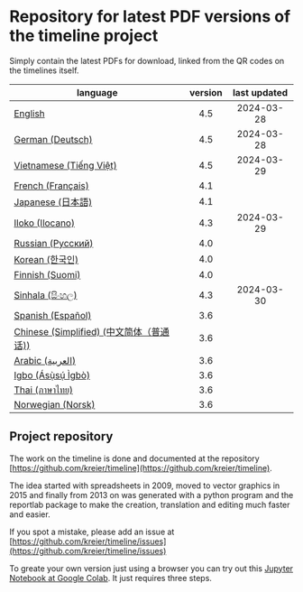 # Repository for latest PDF versions of the timeline project

Simply contain the latest PDFs for download, linked from the QR codes on the timelines itself.

| language                                                                | version | last updated |
|-------------------------------------------------------------------------|:-------:|:------------:|
| [English](https://timeline24.github.io/timeline_en.pdf)                 |   4.5   |  2024-03-28  |
| [German (Deutsch)](https://timeline24.github.io/timeline_de.pdf)        |   4.5   |  2024-03-28  |
| [Vietnamese (Tiếng Việt)](https://timeline24.github.io/timeline_vi.pdf) |   4.5   |  2024-03-29  |
| [French (Français)](https://timeline24.github.io/timeline_fr.pdf)       |   4.1   |              |
| [Japanese (日本語)](https://timeline24.github.io/timeline_ja.pdf)        |   4.1   |              |
| [Iloko (Ilocano)](https://timeline24.github.io/timeline_ilo.pdf)        |   4.3   |  2024-03-29  |
| [Russian (Русский)](https://timeline24.github.io/timeline_ru.pdf)       |   4.0   |              |
| [Korean (한국인)](https://timeline24.github.io/timeline_ko.pdf)         |   4.0   |              |
| [Finnish (Suomi)](https://timeline24.github.io/timeline_fi.pdf)         |   4.0   |              |
| [Sinhala (සිංහල)](https://timeline24.github.io/timeline_si.pdf)        |   4.3   |  2024-03-30   |
| [Spanish (Español)](https://timeline24.github.io/timeline_es.pdf)       |   3.6   |              |
| [Chinese (Simplified) (中文简体（普通话))](https://timeline24.github.io/timeline_zh.pdf)| 3.6 |          |
| [Arabic (العربية)](https://timeline24.github.io/timeline_ar.pdf)           |   3.6   |              |
| [Igbo (Ásụ̀sụ́ Ìgbò)](https://timeline24.github.io/timeline_ig.pdf)       |   3.6   |              |
| [Thai (ภาษาไทย)](https://timeline24.github.io/timeline_th.pdf)         |   3.6   |              |
| [Norwegian (Norsk)](https://timeline24.github.io/timeline_no.pdf)       |   3.6   |              |

## Project repository

The work on the timeline is done and documented at the repository [https://github.com/kreier/timeline](https://github.com/kreier/timeline).

The idea started with spreadsheets in 2009, moved to vector graphics in 2015 and finally from 2013 on was generated with a python program and the reportlab package to make the creation, translation and editing much faster and easier.

If you spot a mistake, please add an issue at [https://github.com/kreier/timeline/issues](https://github.com/kreier/timeline/issues)

To greate your own version just using a browser you can try out this [Jupyter Notebook at Google Colab](https://colab.research.google.com/drive/1G0z6jKIs_B_Md_y6Wen108Keo5WazalZ?usp=sharing). It just requires three steps.
